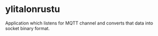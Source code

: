 # ylitalonrustu

Application which listens for MQTT channel and converts that data into socket binary format.
